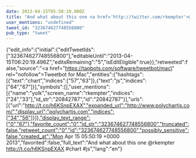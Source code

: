 ```yaml
---
date: 2013-04-15T05:50:19.000Z
title: "And what about this one <a href='http://twitter.com/rkempter'>@rkempter</a> http://t.co/h6KSnpEXAX #chart #js″"
user_mentions: "undefined"
tweet_id: "323674627748556800"
pub_type: "tweet"
---
```

{"edit_info":{"initial":{"editTweetIds":["323674627748556800"],"editableUntil":"2013-04-15T06:20:19.496Z","editsRemaining":"5","isEditEligible":true}},"retweeted":false,"source":"<a href=\"https://tapbots.com/software/tweetbot/mac\" rel=\"nofollow\">Tweetbot for Mac</a>","entities":{"hashtags":[{"text":"chart","indices":["57","63"]},{"text":"js","indices":["64","67"]}],"symbols":[],"user_mentions":[{"name":"yolk","screen_name":"rkempter","indices":["24","33"],"id_str":"20842787","id":"20842787"}],"urls":[{"url":"http://t.co/h6KSnpEXAX","expanded_url":"http://www.polychartjs.com/","display_url":"polychartjs.com","indices":["34","56"]}]},"display_text_range":["0","67"],"favorite_count":"0","id_str":"323674627748556800","truncated":false,"retweet_count":"0","id":"323674627748556800","possibly_sensitive":false,"created_at":"Mon Apr 15 05:50:19 +0000 2013","favorited":false,"full_text":"And what about this one @rkempter http://t.co/h6KSnpEXAX #chart #js","lang":"en"}
